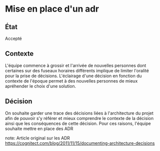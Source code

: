 # Mise en place d'un adr

## État

Accepté

## Contexte

L'équipe commence à grossir et l'arrivée de nouvelles personnes dont certaines
sur des fuseaux horaires différents implique de limiter l'oralité pour la prise
de décisions. L'éclairage d'une décision en fonction du contexte de l'époque
permet à des nouvelles personnes de mieux apréhender le choix d'une solution.

## Décision

On souhaite garder une trace des décisions liées à l'architecture du projet
afin de pouvoir s'y référer et mieux comprendre le contexte de la décision
ainsi que les conséquences de cette décision.
Pour ces raisons, l'équipe souhaite mettre en place des ADR


note: Article original sur les ADR https://cognitect.com/blog/2011/11/15/documenting-architecture-decisions
